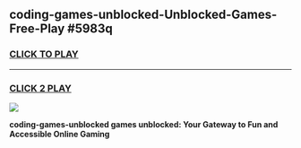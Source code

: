 
## coding-games-unblocked-Unblocked-Games-Free-Play #5983q
<h3>
<a href="https://us.freeplayer.one?title=coding-games-unblocked&ref=9M">CLICK TO PLAY</a></h3>
<hr>

<h3>
<a href="https://us.freeplayer.one?title=coding-games-unblocked&ref=9M">CLICK 2 PLAY</a>
  
</h3>

<a href="https://us.freeplayer.one?title=coding-games-unblocked&ref=9M"><img src="https://clearcache.store/games.png"></a>


**coding-games-unblocked games unblocked: Your Gateway to Fun and Accessible Online Gaming**
